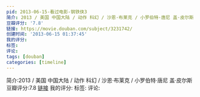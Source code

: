 ```yaml
---
pid: 2013-06-15-看过电影-钢铁侠3
简介: 2013 / 美国 中国大陆 / 动作 科幻 / 沙恩·布莱克 / 小罗伯特·唐尼 盖·皮尔斯
豆瓣评分: '7.8'
链接: https://movie.douban.com/subject/3231742/
创建时间: '2013-06-15 01:37:45'
我的评分:
标签:
评论:
tags: [douban]
categories: [timeline]
---
```

简介:2013 / 美国 中国大陆 / 动作 科幻 / 沙恩·布莱克 / 小罗伯特·唐尼 盖·皮尔斯
豆瓣评分:7.8
[链接](https://movie.douban.com/subject/3231742/)
我的评分:
标签:
评论:
